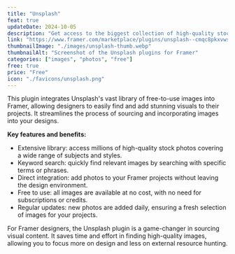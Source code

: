 ```yaml
---
title: "Unsplash"
feat: true
updateDate: 2024-10-05
description: "Get access to the biggest collection of high-quality stock photos from Unsplash directly within Framer."
link: "https://www.framer.com/marketplace/plugins/unsplash--cmqc8pkxvwstuzme9dilm4zm2/"
thumbnailImage: "./images/unsplash-thumb.webp"
thumbnailAlt: "Screenshot of the Unsplash plugins for Framer"
categories: ["images", "photos", "free"]
free: true
price: "Free"
icon: "./favicons/unsplash.png"
---
```


This plugin integrates Unsplash's vast library of free-to-use images into Framer, allowing designers to easily find and add stunning visuals to their projects. It streamlines the process of sourcing and incorporating images into your designs.

<b>Key features and benefits:</b>

- Extensive library: access millions of high-quality stock photos covering a wide range of subjects and styles.
- Keyword search: quickly find relevant images by searching with specific terms or phrases.
- Direct integration: add photos to your Framer projects without leaving the design environment.
- Free to use: all images are available at no cost, with no need for subscriptions or credits.
- Regular updates: new photos are added daily, ensuring a fresh selection of images for your projects.

For Framer designers, the Unsplash plugin is a game-changer in sourcing visual content. It saves time and effort in finding high-quality images, allowing you to focus more on design and less on external resource hunting.
